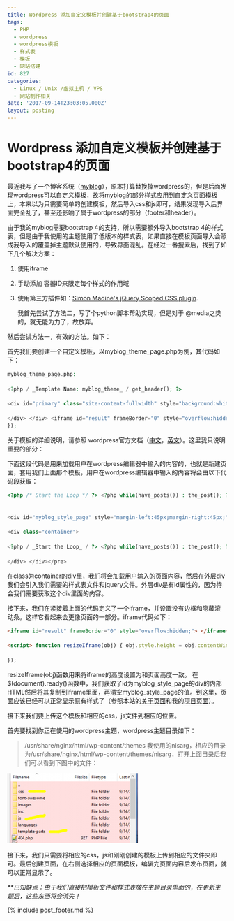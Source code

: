 ```yaml
---
title: Wordpress 添加自定义模板并创建基于bootstrap4的页面
tags:
  - PHP
  - wordpress
  - wordpress模板
  - 样式表
  - 模板
  - 网站搭建
id: 827
categories:
  - Linux / Unix /虚拟主机 / VPS
  - 网站制作相关
date: '2017-09-14T23:03:05.000Z'
layout: posting
---
```


# Wordpress 添加自定义模板并创建基于bootstrap4的页面

最近我写了一个博客系统（[myblog](https://github.com/ankanch/myblog)），原本打算替换掉wordpress的，但是后面发现wordpress可以自定义模板，故将myblog的部分样式应用到自定义页面模板上，本来以为只需要简单的创建模板，然后导入css和js即可，结果发现导入后界面完全乱了，甚至还影响了属于wordpress的部分（footer和header）。

由于我的myblog需要bootstrap 4的支持，所以需要额外导入bootstrap 4的样式表，但是由于我使用的主题使用了低版本的样式表，如果直接在模板页面导入会照成我导入的覆盖掉主题默认使用的，导致界面混乱。在经过一番搜索后，找到了如下几个解决方案：

1. 使用iframe
2. 手动添加 容器ID来限定每个样式的作用域
3. 使用第三方插件如：[Simon Madine's jQuery Scoped CSS plugin](https://github.com/thingsinjars/jQuery-Scoped-CSS-plugin).

   我首先尝试了方法二，写了个python脚本帮助实现，但是对于 @media之类的，就无能为力了，故放弃。

然后尝试方法一，有效的方法。如下：

首先我们要创建一个自定义模板，以myblog_theme_page.php为例，其代码如下：
```php
myblog_theme_page.php:

<?php / _Template Name: myblog_theme_ / get_header(); ?>

<div id="primary" class="site-content-fullwidth" style="background:white;"> <div id="content" role="main" style="background:white;"> <div id="myblog_style_page" style="margin-left:45px;margin-right:45px;"> <link rel='stylesheet' href='[https://raw.githubusercontent.com/ankanch/blog/master/images/wp-content/themes/nisarg/css/bootstrap4alpha.css](https://raw.githubusercontent.com/ankanch/blog/master/images/wp-content/themes/nisarg/css/bootstrap4alpha.css)' type='text/css' /> <script type='text/javascript' src='[https://raw.githubusercontent.com/ankanch/blog/master/images/wp-content/themes/nisarg/js/jquery-3.2.1.min.js'></script&gt](https://raw.githubusercontent.com/ankanch/blog/master/images/wp-content/themes/nisarg/js/jquery-3.2.1.min.js'></script&gt); <link rel='stylesheet' href='[https://raw.githubusercontent.com/ankanch/blog/master/images/wp-content/themes/nisarg/css/xstyle.css](https://raw.githubusercontent.com/ankanch/blog/master/images/wp-content/themes/nisarg/css/xstyle.css)' type='text/css' /> <div class="container"> <?php / _Start the Loop_ / ?> <?php while(have_posts()) : the_post(); ?> <?php the_content();?> <?php endwhile; ?>

</div> </div> <iframe id="result" frameBorder="0" style="overflow:hidden;"> </iframe> </div><!-- \#content --> </div><!-- \#primary --> <script> function resizeIframe(obj) { obj.style.height = obj.contentWindow.document.body.scrollHeight + 'px'; } $(document).ready(function () { var iframe = document.getElementById('result'), iframedoc = iframe.contentDocument || iframe.contentWindow.document; var father = document.getElementById('myblog_style_page'); iframedoc.body.innerHTML = iframedoc.body.innerHTML + father.innerHTML ; resizeIframe(iframe); father.innerHTML = "";
});
```

</script> <?php get_footer(); ?></pre> 关于模板的详细说明，请参照 wordpress官方文档（[中文](https://codex.wordpress.org/zh-cn:页面)，[英文](https://developer.wordpress.org/themes/template-files-section/page-template-files/)）。这里我只说明重要的部分：

下面这段代码是用来加载用户在wordpress编辑器中输入的内容的，也就是新建页面，套用我们上面那个模板，用户在wordpress编辑器中输入的内容将会由以下代码段获取：

```php
<?php /* Start the Loop */ ?> <?php while(have_posts()) : the_post(); ?> <?php the_content();?> <?php endwhile; ?>


<div id="myblog_style_page" style="margin-left:45px;margin-right:45px;"> <link rel='stylesheet' href='[https://raw.githubusercontent.com/ankanch/blog/master/images/wp-content/themes/nisarg/css/bootstrap4alpha.css](https://raw.githubusercontent.com/ankanch/blog/master/images/wp-content/themes/nisarg/css/bootstrap4alpha.css)' type='text/css' /> <script type='text/javascript' src='[https://raw.githubusercontent.com/ankanch/blog/master/images/wp-content/themes/nisarg/js/jquery-3.2.1.min.js'></script&gt](https://raw.githubusercontent.com/ankanch/blog/master/images/wp-content/themes/nisarg/js/jquery-3.2.1.min.js'></script&gt); <link rel='stylesheet' href='[https://raw.githubusercontent.com/ankanch/blog/master/images/wp-content/themes/nisarg/css/xstyle.css](https://raw.githubusercontent.com/ankanch/blog/master/images/wp-content/themes/nisarg/css/xstyle.css)' type='text/css' />

<div class="container">

<?php / _Start the Loop_ / ?> <?php while(have_posts()) : the_post(); ?> <?php the_content();?> <?php endwhile; ?>

</div> </div></pre>
```
 在class为container的div里，我们将会加载用户输入的页面内容，然后在外层div我们会引入我们需要的样式表文件和jquery文件。外层div是有id属性的，因为待会我们需要获取这个div里面的内容。

接下来，我们在紧接着上面的代码定义了一个iframe，并设置没有边框和隐藏滚动条。这样它看起来会更像页面的一部分。iframe代码如下：

```html
<iframe id="result" frameBorder="0" style="overflow:hidden;"> </iframe>

<script> function resizeIframe(obj) { obj.style.height = obj.contentWindow.document.body.scrollHeight + 'px'; } $(document).ready(function () { var iframe = document.getElementById('result'), iframedoc = iframe.contentDocument || iframe.contentWindow.document; var father = document.getElementById('myblog_style_page'); iframedoc.body.innerHTML = iframedoc.body.innerHTML + father.innerHTML ; resizeIframe(iframe); father.innerHTML = "";

});
```

</script></pre> resizeIframe(obj)函数用来将iframe的高度设置为和页面高度一致。 在$(document).ready()函数中，我们获取了id为myblog_style_page的div的内部HTML然后将其复制到iframe里面，再清空myblog_style_page的值。到这里，页面应该已经可以正常显示原有样式了（参照本站的[关于页面](https://raw.githubusercontent.com/ankanch/blog/master/images/about/)和我的[项目页面](https://raw.githubusercontent.com/ankanch/blog/master/images/myprojects/)）。

接下来我们要上传这个模板和相应的css，js文件到相应的位置。

首先要找到你正在使用的wordpress主题，wordpress主题目录如下：

> /usr/share/nginx/html/wp-content/themes 我使用的nisarg，相应的目录为/usr/share/nginx/html/wp-content/themes/nisarg，打开上面目录后我们可以看到下图中的文件：

[![](https://raw.githubusercontent.com/ankanch/blog/master/images/wp-content/uploads/2017/09/addasdasda-300x160.png)](https://raw.githubusercontent.com/ankanch/blog/master/images/wp-content/uploads/2017/09/addasdasda.png)

接下来，我们只需要将相应的css，js和刚刚创建的模板上传到相应的文件夹即可。最后创建页面，在右侧选择相应的页面模板，编辑完页面内容后发布页面，就可以正常显示了。

_**已知缺点：由于我们直接把模板文件和样式表放在主题目录里面的，在更新主题后，这些东西将会消失！_



{% include post_footer.md %}